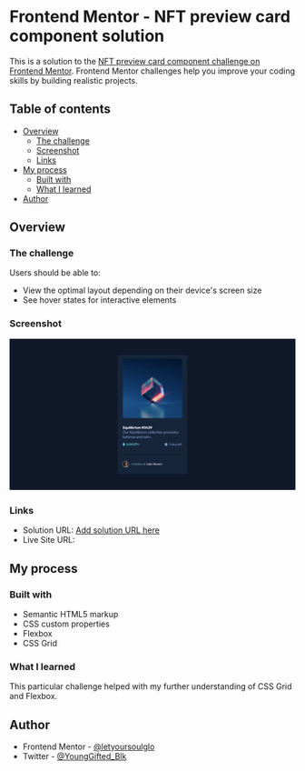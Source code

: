 # Frontend Mentor - NFT preview card component solution

This is a solution to the [NFT preview card component challenge on Frontend Mentor](https://www.frontendmentor.io/challenges/nft-preview-card-component-SbdUL_w0U). Frontend Mentor challenges help you improve your coding skills by building realistic projects.

## Table of contents

- [Overview](#overview)
  - [The challenge](#the-challenge)
  - [Screenshot](#screenshot)
  - [Links](#links)
- [My process](#my-process)
  - [Built with](#built-with)
  - [What I learned](#what-i-learned)
- [Author](#author)

## Overview

### The challenge

Users should be able to:

- View the optimal layout depending on their device's screen size
- See hover states for interactive elements

### Screenshot

![](./images/nft-preview-card.png)

### Links

- Solution URL: [Add solution URL here](https://your-solution-url.com)
- Live Site URL: [](https://letyoursoulglo.github.io/nft-preview-card-component/)

## My process

### Built with

- Semantic HTML5 markup
- CSS custom properties
- Flexbox
- CSS Grid

### What I learned

This particular challenge helped with my further understanding of CSS Grid and Flexbox.

## Author

- Frontend Mentor - [@letyoursoulglo](https://www.frontendmentor.io/profile/letyoursoulglo)
- Twitter - [@YoungGifted_Blk](https://twitter.com/YoungGifted_Blk)

